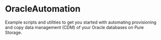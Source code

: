 # OracleAutomation

Example scripts and utilities to get you started with automating provisioning and copy data management (CDM) of your Oracle databases on Pure Storage.